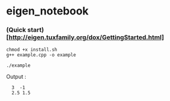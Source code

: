 # eigen_notebook

### (Quick start) [http://eigen.tuxfamily.org/dox/GettingStarted.html]


```
chmod +x install.sh
g++ example.cpp -o example
```

```
./example
```

Output :

```
  3  -1
  2.5 1.5
```
